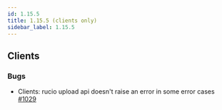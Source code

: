 ```yaml
---
id: 1.15.5
title: 1.15.5 (clients only)
sidebar_label: 1.15.5
---
```


## Clients

### Bugs

-   Clients: rucio upload api doesn\'t raise an error in some error
    cases [\#1029](https://github.com/rucio/rucio/issues/1029)
